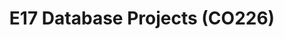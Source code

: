 ---
layout: project_batch
title: E17 Database Projects (CO226)
permalink: /co226/e17
has_children: true
parent: Database Projects (CO226)
batch: e17

default_thumb_image: /data/categories/co226/thumbnail.jpg
description: This section contains projects conducted as a partial requirement to complete the course CO226 - Database Systems. Usually, these projects are conducted by groups of 3 students. The course focuses on database systems and students are required to develop a database management system for the project
---